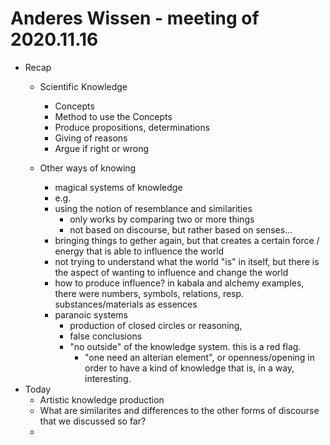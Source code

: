 # Anderes Wissen - meeting of 2020.11.16

- Recap
  - Scientific Knowledge
    - Concepts
    - Method to use the Concepts
    - Produce propositions, determinations
    - Giving of reasons
    - Argue if right or wrong

  - Other ways of knowing
    - magical systems of knowledge
     - e.g. 
      - using the notion of resemblance and similarities
        - only works by comparing two or more things
        - not based on discourse, but rather based on senses...
      - bringing things to gether again, but that creates a certain force / energy that is able to influence the world
      - not trying to understand what the world "is" in itself, but there is the aspect of wanting to influence and change the world
      - how to produce influence? in kabala and alchemy examples, there were numbers, symbols, relations, resp. substances/materials as essences
    -  paranoic systems 
       -  production of closed circles or reasoning,
       -  false conclusions
       -  "no outside" of the knowledge system. this is a red flag. 
          -  "one need an alterian element", or openness/opening in order to have a kind of knowledge that is, in a way, interesting.
- Today
  - Artistic knowledge production
  - What are similarites and differences to the other forms of discourse that we discussed so far?
  - 
